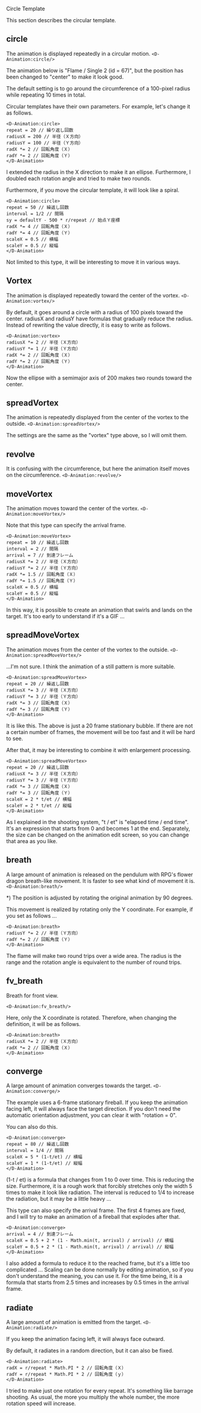 Circle Template

This section describes the circular template.

## circle

The animation is displayed repeatedly in a circular motion.
`<D-Animation:circle/>`

The animation below is "Flame / Single 2 (id = 67)", but the position has been changed to "center" to make it look good.

The default setting is to go around the circumference of a 100-pixel radius while repeating 10 times in total.

Circular templates have their own parameters.
For example, let's change it as follows.
```
<D-Animation:circle>
repeat = 20 // 繰り返し回数
radiusX = 200 // 半径（Ｘ方向）
radiusY = 100 // 半径（Ｙ方向）
radX *= 2 // 回転角度（Ｘ）
radY *= 2 // 回転角度（Ｙ）
</D-Animation>
```


I extended the radius in the X direction to make it an ellipse. Furthermore, I doubled each rotation angle and tried to make two rounds.

Furthermore, if you move the circular template, it will look like a spiral.
```
<D-Animation:circle>
repeat = 50 // 繰返し回数
interval = 1/2 // 間隔
sy = defaultY - 500 * r/repeat // 始点Ｙ座標
radX *= 4 // 回転角度（Ｘ）
radY *= 4 // 回転角度（Ｙ）
scaleX = 0.5 // 横幅
scaleY = 0.5 // 縦幅
</D-Animation>
```


Not limited to this type, it will be interesting to move it in various ways.

## Vortex

The animation is displayed repeatedly toward the center of the vortex.
`<D-Animation:vortex/>`

By default, it goes around a circle with a radius of 100 pixels toward the center.
radiusX and radiusY have formulas that gradually reduce the radius.
Instead of rewriting the value directly, it is easy to write as follows.
```
<D-Animation:vortex>
radiusX *= 2 // 半径（Ｘ方向）
radiusY *= 1 // 半径（Ｙ方向）
radX *= 2 // 回転角度（Ｘ）
radY *= 2 // 回転角度（Ｙ）
</D-Animation>
```

Now the ellipse with a semimajor axis of 200 makes two rounds toward the center.


## spreadVortex

The animation is repeatedly displayed from the center of the vortex to the outside.
`<D-Animation:spreadVortex/>`

The settings are the same as the "vortex" type above, so I will omit them.

## revolve

It is confusing with the circumference, but here the animation itself moves on the circumference.
`<D-Animation:revolve/>`




## moveVortex

The animation moves toward the center of the vortex.
`<D-Animation:moveVortex/>`



Note that this type can specify the arrival frame.
```
<D-Animation:moveVortex>
repeat = 10 // 繰返し回数
interval = 2 // 間隔
arrival = 7 // 到達フレーム
radiusX *= 2 // 半径（Ｘ方向）
radiusY *= 2 // 半径（Ｙ方向）
radX *= 1.5 // 回転角度（Ｘ）
radY *= 1.5 // 回転角度（Ｙ）
scaleX = 0.5 // 横幅
scaleY = 0.5 // 縦幅
</D-Animation>
```

In this way, it is possible to create an animation that swirls and lands on the target. It's too early to understand if it's a GIF ...

## spreadMoveVortex

The animation moves from the center of the vortex to the outside.
`<D-Animation:spreadMoveVortex/>`

...I'm not sure.
I think the animation of a still pattern is more suitable.
```
<D-Animation:spreadMoveVortex>
repeat = 20 // 繰返し回数
radiusX *= 3 // 半径（Ｘ方向）
radiusY *= 3 // 半径（Ｙ方向）
radX *= 3 // 回転角度（Ｘ）
radY *= 3 // 回転角度（Ｙ）
</D-Animation>
```

It is like this.
The above is just a 20 frame stationary bubble.
If there are not a certain number of frames, the movement will be too fast and it will be hard to see.

After that, it may be interesting to combine it with enlargement processing.
```
<D-Animation:spreadMoveVortex>
repeat = 20 // 繰返し回数
radiusX *= 3 // 半径（Ｘ方向）
radiusY *= 3 // 半径（Ｙ方向）
radX *= 3 // 回転角度（Ｘ）
radY *= 3 // 回転角度（Ｙ）
scaleX = 2 * t/et // 横幅
scaleY = 2 * t/et // 縦幅
</D-Animation>
```

As I explained in the shooting system, "t / et" is "elapsed time / end time".
It's an expression that starts from 0 and becomes 1 at the end.
Separately, the size can be changed on the animation edit screen, so you can change that area as you like.

## breath

A large amount of animation is released on the pendulum with RPG's flower dragon breath-like movement. It is faster to see what kind of movement it is.
`<D-Animation:breath/>`

*) The position is adjusted by rotating the original animation by 90 degrees.

This movement is realized by rotating only the Y coordinate.
For example, if you set as follows ...
```
<D-Animation:breath>
radiusY *= 2 // 半径（Ｙ方向）
radY *= 2 // 回転角度（Ｙ）
</D-Animation>
```

The flame will make two round trips over a wide area. The radius is the range and the rotation angle is equivalent to the number of round trips.

## fv_breath
Breath for front view.

`<D-Animation:fv_breath/>`

Here, only the X coordinate is rotated.
Therefore, when changing the definition, it will be as follows.
```
<D-Animation:breath>
radiusX *= 2 // 半径（Ｘ方向）
radX *= 2 // 回転角度（Ｘ）
</D-Animation>
```

## converge

A large amount of animation converges towards the target.
`<D-Animation:converge/>`

The example uses a 6-frame stationary fireball.
If you keep the animation facing left, it will always face the target direction.
If you don't need the automatic orientation adjustment, you can clear it with "rotation = 0".

You can also do this.
```
<D-Animation:converge>
repeat = 80 // 繰返し回数
interval = 1/4 // 間隔
scaleX = 5 * (1-t/et) // 横幅
scaleY = 1 * (1-t/et) // 縦幅
</D-Animation>
```

(1-t / et) is a formula that changes from 1 to 0 over time. This is reducing the size.
Furthermore, it is a rough work that forcibly stretches only the width 5 times to make it look like radiation.
The interval is reduced to 1/4 to increase the radiation, but it may be a little heavy ...

This type can also specify the arrival frame. The first 4 frames are fixed, and I will try to make an animation of a fireball that explodes after that.
```
<D-Animation:converge>
arrival = 4 // 到達フレーム
scaleX = 0.5 + 2 * (1 - Math.min(t, arrival) / arrival) // 横幅
scaleY = 0.5 + 2 * (1 - Math.min(t, arrival) / arrival) // 縦幅
</D-Animation>
```

I also added a formula to reduce it to the reached frame, but it's a little too complicated ...
Scaling can be done normally by editing animation, so if you don't understand the meaning, you can use it.
For the time being, it is a formula that starts from 2.5 times and increases by 0.5 times in the arrival frame.

## radiate

A large amount of animation is emitted from the target.
`<D-Animation:radiate/>`

If you keep the animation facing left, it will always face outward.

By default, it radiates in a random direction, but it can also be fixed.
```
<D-Animation:radiate>
radX = r/repeat * Math.PI * 2 // 回転角度（Ｘ）
radY = r/repeat * Math.PI * 2 // 回転角度（ｙ）
</D-Animation>
```

I tried to make just one rotation for every repeat.
It's something like barrage shooting.
As usual, the more you multiply the whole number, the more rotation speed will increase.